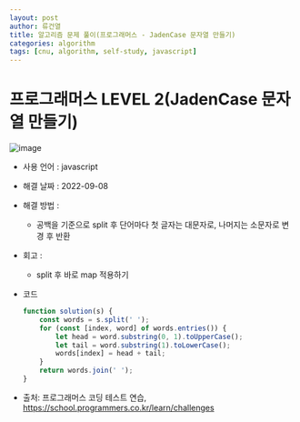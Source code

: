 ```yaml
---
layout: post
author: 류건열
title: 알고리즘 문제 풀이(프로그래머스 - JadenCase 문자열 만들기)
categories: algorithm
tags: [cnu, algorithm, self-study, javascript]
---
```


# 프로그래머스 LEVEL 2(JadenCase 문자열 만들기)

  ![image](https://user-images.githubusercontent.com/34560965/189042207-2c5a8beb-2fbe-44c7-b89d-e193ca0e3c59.png)

  - 사용 언어 : javascript

  - 해결 날짜 : 2022-09-08

  - 해결 방법 :

    - 공백을 기준으로 split 후 단어마다 첫 글자는 대문자로, 나머지는 소문자로 변경 후 반환

  - 회고 : 
    - split 후 바로 map 적용하기

  - 코드

    ```javascript
    function solution(s) {
        const words = s.split(' ');
        for (const [index, word] of words.entries()) {
            let head = word.substring(0, 1).toUpperCase();
            let tail = word.substring(1).toLowerCase();
            words[index] = head + tail;
        }
        return words.join(' ');
    }
    ```
    
  - 출처: 프로그래머스 코딩 테스트 연습, https://school.programmers.co.kr/learn/challenges

